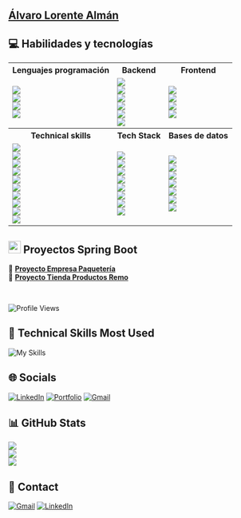 ## <a href="https://alvaroloal.github.io/">Álvaro Lorente Almán</a>
## 💻 Habilidades y tecnologías
<div align="left">
<table>
  <tr>
    <th>Lenguajes programación</th>
    <th>Backend</th>
    <th>Frontend</th>
  </tr>
  <tr>
    <td>
      <img src="https://img.shields.io/badge/Java-★★★★☆-ED8B00?style=plastic&logo=openjdk&logoColor=ED8B00" /><br />
      <img src="https://img.shields.io/badge/Python-★★☆☆☆-3776AB?style=plastic&logo=python&logoColor=default" /><br />
      <img src="https://img.shields.io/badge/JavaScript-★★★☆☆-F7DF1E?style=plastic&logo=javascript&logoColor=default" /><br />
      <img src="https://img.shields.io/badge/TypeScript-★★★☆☆-3178C6?style=plastic&logo=typescript&logoColor=default" />
    </td>
    <td>
      <img src="https://img.shields.io/badge/Spring_Boot-★★★★☆-6DB33F?style=plastic&logo=spring-boot&logoColor=default" /><br />
      <img src="https://img.shields.io/badge/FastAPI-★★☆☆☆-009688?style=plastic&logo=fastapi&logoColor=default" /><br />
      <img src="https://img.shields.io/badge/Node.js-★★★☆☆-339933?style=plastic&logo=node.js&logoColor=default" /><br />
      <img src="https://img.shields.io/badge/Docker-★★★☆☆-2496ED?style=plastic&logo=docker&logoColor=default" /><br />
      <img src="https://img.shields.io/badge/Express-★★☆☆☆-000000?style=plastic&logo=express&logoColor=default" /><br />
      <img src="https://img.shields.io/badge/npm-★★★☆☆-CB3837?style=plastic&logo=npm&logoColor=CB3837" />
    </td>
    <td>
      <img src="https://img.shields.io/badge/Angular-★★★★☆-DD0031?style=plastic&logo=angular&logoColor=DD0031" /><br />
      <img src="https://img.shields.io/badge/Flutter-★★★☆☆-02569B?style=plastic&logo=flutter&logoColor=02569B" /><br />
      <img src="https://img.shields.io/badge/Astro-★★☆☆☆-FF5D01?style=plastic&logo=astro&logoColor=FF5D01" /><br />
      <img src="https://img.shields.io/badge/Thymeleaf-★★★☆☆-005F0F?style=plastic&logo=thymeleaf&logoColor=005F0F" />
    </td>
  </tr>
  <tr>
    <th>Technical skills</th> 
    <th>Tech Stack</th>
    <th>Bases de datos</th> 
  </tr>
  <tr>
    <td>
      <img src="https://img.shields.io/badge/HTML5-★★★★☆-E34F26?style=plastic&logo=html5&logoColor=default" /><br />
      <img src="https://img.shields.io/badge/CSS3-★★★★☆-1572B6?style=plastic&logo=css3&logoColor=1572B6" /><br />
      <img src="https://img.shields.io/badge/Bootstrap-★★★☆☆-7952B3?style=plastic&logo=bootstrap&logoColor=default" /><br />
      <img src="https://img.shields.io/badge/Tailwind_CSS-★★★☆☆-06B6D4?style=plastic&logo=tailwindcss&logoColor=default" /><br />
      <img src="https://img.shields.io/badge/TypeORM-★★★☆☆-FF5733?style=plastic&logo=typeorm&logoColor=FF5733" /><br />
      <img src="https://img.shields.io/badge/JPA-★★★☆☆-007396?style=plastic&logo=java&logoColor=default" /><br />
      <img src="https://img.shields.io/badge/JUnit-★★★☆☆-25A162?style=plastic&logo=java&logoColor=default" /><br />
      <img src="https://img.shields.io/badge/Swagger-★★★★☆-85EA2D?style=plastic&logo=swagger&logoColor=default" /><br />
      <img src="https://img.shields.io/badge/OpenAPI-★★★★☆-6BA539?style=plastic&logo=openapiinitiative&logoColor=default" /><br />
      <img src="https://img.shields.io/badge/REST-★★★★☆-FF5733?style=plastic&logo=apachespark&logoColor=default" />
    </td>
    <td> 
      <img src="https://img.shields.io/badge/GitHub-★★★☆☆-181717?style=plastic&logo=github&logoColor=default" /><br />
      <img src="https://img.shields.io/badge/Android%20Studio-★★☆☆☆-3DDC84?style=plastic&logo=androidstudio&logoColor=default" /><br />
      <img src="https://img.shields.io/badge/Postman-★★★☆☆-FF6C37?style=plastic&logo=postman&logoColor=default" /><br />
      <img src="https://img.shields.io/badge/GitFlow-★★★☆☆-F05032?style=plastic&logo=git&logoColor=default" /><br />
      <img src="https://img.shields.io/badge/Docker%20Compose-★★★☆☆-2496ED?style=plastic&logo=docker&logoColor=default" /><br />
      <img src="https://img.shields.io/badge/VSCode-★★★★☆-007ACC?style=plastic&logo=vscode&logoColor=default" /><br />
      <img src="https://img.shields.io/badge/IntelliJ_IDEA-★★★☆☆-1F6B75?style=plastic&logo=intellijidea&logoColor=white" /><br />
      <img src="https://img.shields.io/badge/Figma-★★★☆☆-F24E1E?style=plastic&logo=figma&logoColor=default" />
    </td>
    <td> 
      <img src="https://img.shields.io/badge/MongoDB-★★★☆☆-47A248?style=plastic&logo=mongodb&logoColor=default" /><br />
      <img src="https://img.shields.io/badge/PostgreSQL-★★★☆☆-336791?style=plastic&logo=postgresql&logoColor=default" /><br />
      <img src="https://img.shields.io/badge/Hibernate-★★★☆☆-59666C?style=plastic&logo=hibernate&logoColor=59666C" /><br />
      <img src="https://img.shields.io/badge/MySQL-★★★☆☆-4479A1?style=plastic&logo=mysql&logoColor=4479A1" /><br />
      <img src="https://img.shields.io/badge/DBeaver-★★★☆☆-372923?style=plastic&logo=dbeaver&logoColor=372923" /><br />
      <img src="https://img.shields.io/badge/pgAdmin-★★★☆☆-336791?style=plastic&logo=postgresql&logoColor=default" /><br />
      <img src="https://img.shields.io/badge/Oracle-★★★☆☆-F80000?style=plastic&logo=oracle&logoColor=default" />
    </td>
  </tr>
</table>


</div>

## <img src="https://img.icons8.com/color/48/000000/spring-logo.png" alt="spring logo" width="25" height="25"/> Proyectos Spring Boot
🔹 **[Proyecto Empresa Paquetería](https://github.com/alvaroloal/proyecto-paquetes)**  
🔹 **[Proyecto Tienda Productos Remo](https://github.com/alvaroloal/proyecto-tienda-remo)**  

<!--## <img src="https://upload.wikimedia.org/wikipedia/commons/c/cf/Angular_full_color_logo.svg" alt="angular logo" width="25" height="25"/> Aplicaciones web Angular -->

<!-- ## <img src="https://img.icons8.com/color/48/flutter.png" alt="flutter logo" width="25" height="25"/> Aplicaciones móvil Flutter --> <br /> 
![Profile Views](https://komarev.com/ghpvc/?username=alvaroloal&color=blue)
## 🚀 Technical Skills Most Used  
![My Skills](https://skillicons.dev/icons?i=java,python,html,css,js,ts,dart,spring,angular,flutter,fastapi,github,vscode,idea)

## 🌐 Socials
[![LinkedIn](https://img.shields.io/badge/LinkedIn-0077B5?style=flat&logo=linkedin&logoColor=white)](https://linkedin.com/in/álvaro-lorente-almán-729634281)
[![Portfolio](https://img.shields.io/badge/Portfolio-FF6F00?style=flat&logo=firefox-browser&logoColor=white)](https://alvaroloal.github.io/)
[![Gmail](https://img.shields.io/badge/Gmail-D14836?style=flat&logo=gmail&logoColor=white)](mailto:alorentealman@gmail.com?Subject=Contacto%20desde%20GitHub)


## 📊 GitHub Stats
![](https://github-readme-stats.vercel.app/api/top-langs/?username=alvaroloal&theme=tokyonight&hide_border=false&include_all_commits=false&count_private=false&layout=compact)<br/>
![](https://github-readme-stats.vercel.app/api?username=alvaroloal&theme=tokyonight&hide_border=false&include_all_commits=false&count_private=false)<br/>
![](https://github-readme-streak-stats.herokuapp.com/?user=alvaroloal&theme=tokyonight&hide_border=false)


<!--## 🏆 GitHub Trophies
![](https://github-profile-trophy.vercel.app/?username=alvaroloal&theme=tokyonight&no-frame=false&no-bg=true&margin-w=4)
 
## 🔝 Top Contributed Repo
![](https://github-contributor-stats.vercel.app/api?username=alvaroloal&limit=5&theme=tokyonight&combine_all_yearly_contributions=true)
-->

## 📩 Contact
[![Gmail](https://img.shields.io/badge/Gmail-D14836?style=flat&logo=gmail&logoColor=white)](mailto:alorentealman@gmail.com?Subject=Contacto%20desde%20GitHub)
[![LinkedIn](https://img.shields.io/badge/LinkedIn-0077B5?style=flat&logo=linkedin&logoColor=white)](https://linkedin.com/in/álvaro-lorente-almán-729634281)



